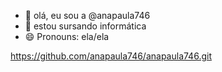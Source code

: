 - 👋 olá, eu sou a @anapaula746
- 👀 estou sursando informática
- 😄 Pronouns: ela/ela

https://github.com/anapaula746/anapaula746.git
